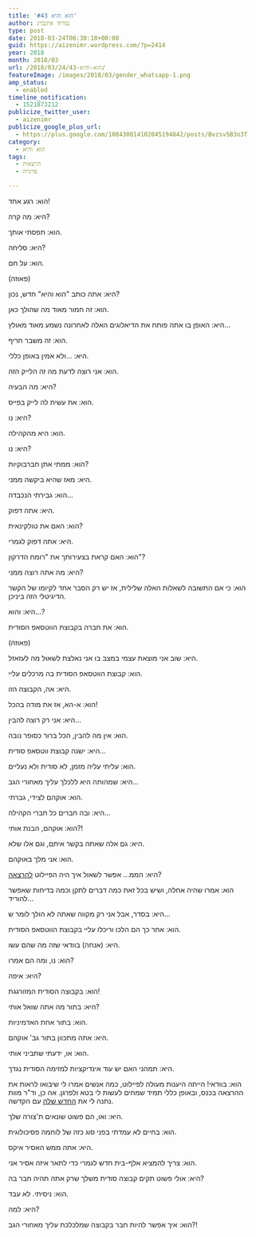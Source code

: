 ```yaml
---
title: 'הוא והיא #43'
author: נמרוד איזנברג
type: post
date: 2018-03-24T06:30:18+00:00
guid: https://aizenimr.wordpress.com/?p=2414
year: 2018
month: 2018/03
url: /2018/03/24/הוא-והיא-43/
featureImage: /images/2018/03/gender_whatsapp-1.png
amp_status:
  - enabled
timeline_notification:
  - 1521873212
publicize_twitter_user:
  - aizenimr
publicize_google_plus_url:
  - https://plus.google.com/108430814102045194842/posts/Bvzsv5B3o3T
category:
  - הוא והיא
tags:
  - הרצאות
  - פרנויה

---
```

<span lang="he-IL">הוא</span><span lang="en-US">: </span><span lang="he-IL">רגע אחד</span><span lang="en-US">!</span>

<span lang="he-IL">היא</span><span lang="en-US">: </span><span lang="he-IL">מה קרה</span><span lang="en-US">?</span>

<span lang="he-IL">הוא</span><span lang="en-US">: </span><span lang="he-IL">תפסתי אותך</span><span lang="en-US">.</span>

<span lang="he-IL">היא</span><span lang="en-US">: </span><span lang="he-IL">סליחה</span><span lang="en-US">?</span>

<span lang="he-IL">הוא</span><span lang="en-US">: </span><span lang="he-IL">על חם</span><span lang="en-US">.</span>

<span lang="en-US">(</span><span lang="he-IL">פאוזה</span><span lang="en-US">)</span>

<span lang="he-IL">היא</span><span lang="en-US">: </span><span lang="he-IL">אתה כותב </span><span lang="en-US">"</span><span lang="he-IL">הוא והיא</span><span lang="en-US">" </span><span lang="he-IL">חדש</span><span lang="en-US">, </span><span lang="he-IL">נכון</span><span lang="en-US">?</span>

<span lang="he-IL">הוא</span><span lang="en-US">: </span><span lang="he-IL">זה חמור מאוד מה שהולך כאן</span><span lang="en-US">.</span>

<span lang="he-IL">היא</span><span lang="en-US">: </span><span lang="he-IL">האופן בו אתה פותח את הדיאלוגים האלה לאחרונה נשמע מאוד מאולץ…</span>

<span lang="he-IL">הוא</span><span lang="en-US">: </span><span lang="he-IL">זה משבר חריף</span><span lang="en-US">.</span>

<span lang="he-IL">היא</span><span lang="en-US">: …</span><span lang="he-IL">ולא אמין באופן כללי</span><span lang="en-US">.</span>

<span lang="he-IL">הוא</span><span lang="en-US">: </span><span lang="he-IL">אני רוצה לדעת מה זה הלייק הזה</span><span lang="en-US">.</span>

<span lang="he-IL">היא</span><span lang="en-US">: </span><span lang="he-IL">מה הבעיה</span><span lang="en-US">?</span>

<span lang="he-IL">הוא</span><span lang="en-US">: </span><span lang="he-IL">את עשית לה לייק בפייס</span><span lang="en-US">.</span>

<span lang="he-IL">היא</span><span lang="en-US">: </span><span lang="he-IL">נו</span><span lang="en-US">?</span>

<span lang="he-IL">הוא</span><span lang="en-US">: </span><span lang="he-IL">היא מהקהילה</span><span lang="en-US">.</span>

<span lang="he-IL">היא</span><span lang="en-US">: </span><span lang="he-IL">נו</span><span lang="en-US">?</span>

<span lang="he-IL">הוא</span><span lang="en-US">: </span><span lang="he-IL">ממתי אתן חברבוקיות</span><span lang="en-US">?</span>

<span lang="he-IL">היא</span><span lang="en-US">: </span><span lang="he-IL">מאז שהיא ביקשה ממני</span><span lang="en-US">.</span>

<span lang="he-IL">הוא</span><span lang="en-US">: </span><span lang="he-IL">גבירתי הנכבדה</span><span lang="en-US">...</span>

<span lang="he-IL">היא</span><span lang="en-US">: </span><span lang="he-IL">אתה דפוק</span><span lang="en-US">.</span>

<span lang="he-IL">הוא</span><span lang="en-US">: </span><span lang="he-IL">האם את טולקינאית</span><span lang="en-US">?</span>

<span lang="he-IL">היא</span><span lang="en-US">: </span><span lang="he-IL">אתה דפוק לגמרי</span><span lang="en-US">. </span>

<span lang="he-IL">הוא</span><span lang="en-US">: </span><span lang="he-IL">האם קראת בצעירותך את </span><span lang="en-US">"</span><span lang="he-IL">רומח הדרקון</span><span lang="en-US">"?</span>

<span lang="he-IL">היא</span><span lang="en-US">: </span><span lang="he-IL">מה אתה רוצה ממני</span><span lang="en-US">?</span>

<span lang="he-IL">הוא</span><span lang="en-US">: </span><span lang="he-IL">כי אם התשובה לשאלות האלה שלילית</span><span lang="en-US">, </span><span lang="he-IL">אז יש רק הסבר אחד לקיומו של הקשר הדיגיטלי הזה ביניכן</span><span lang="en-US">.</span>

<span lang="he-IL">היא</span><span lang="en-US">: </span><span lang="he-IL">והוא…</span><span lang="en-US">?</span>

<span lang="he-IL">הוא</span><span lang="en-US">: </span><span lang="he-IL">את חברה בקבוצת הווטסאפ הסודית</span><span lang="en-US">.</span>

<span lang="en-US">(</span><span lang="he-IL">פאוזה</span><span lang="en-US">)</span>

<span lang="he-IL">היא</span><span lang="en-US">: שוב אני מוצאת עצמי במצב בו אני נאלצת לשאול מה לעזאזל.<br /> </span>

<span lang="he-IL">הוא</span><span lang="en-US">: קבוצת הווטסאפ הסודית בה מרכלים עליי.<br /> </span>

<span lang="he-IL">היא</span><span lang="en-US">: אה, הקבוצה הזו.<br /> </span>

<span lang="he-IL">הוא</span><span lang="en-US">: א-הא, אז את מודה בהכל!<br /> </span>

<span lang="he-IL">היא</span><span lang="en-US">: אני רק רוצה להבין...<br /> </span>

<span lang="he-IL">הוא</span><span lang="en-US">: אין מה להבין, הכל ברור כסופר נובה.<br /> </span>

<span lang="he-IL">היא</span><span lang="en-US">: ישנה קבוצת ווטסאפ סודית...<br /> </span>

<span lang="he-IL">הוא</span><span lang="en-US">: עליתי עליה מזמן, לא סודית ולא נעליים.<br /> </span>

<span lang="he-IL">היא</span><span lang="en-US">: שמהותה היא ללכלך עליך מאחורי הגב...<br /> </span>

<span lang="he-IL">הוא</span><span lang="en-US">: אוקהם לצידי, גברתי.<br /> </span>

<span lang="he-IL">היא</span><span lang="en-US">: ובה חברים כל חברי הקהילה...<br /> </span>

<span lang="he-IL">הוא</span><span lang="en-US">: אוקהם, הבנת אותי?!<br /> </span>

<span lang="he-IL">היא</span><span lang="en-US">: גם אלה שאתה בקשר איתם, וגם אלו שלא.<br /> </span>

<span lang="he-IL">הוא</span><span lang="en-US">: אני מלך באוקהם.<br /> </span>

<span lang="he-IL">היא</span><span lang="en-US">: הממ... אפשר לשאול איך היה הפיילוט <a href="/2018/03/10/%d7%a2%d7%9c-%d7%9b%d7%a0%d7%a1%d7%99%d7%9d-%d7%95%d7%93%d7%91%d7%a8%d7%99%d7%9d-%d7%a9%d7%91%d7%95%d7%a8%d7%99%d7%9d/">להרצאה</a>?<br /> </span>

<span lang="he-IL">הוא</span><span lang="en-US">: אמרו שהיה אחלה, ושיש בכל זאת כמה דברים לתקן וכמה בדיחות שאפשר להוריד...<br /> </span>

<span lang="he-IL">היא</span><span lang="en-US">: בסדר, אבל אני רק מקווה שאתה לא הולך לומר ש...<br /> </span>

<span lang="he-IL">הוא</span><span lang="en-US">: אחר כך הם הלכו וריכלו עליי בקבוצת הווטסאפ הסודית.<br /> </span>

<span lang="he-IL">היא</span><span lang="en-US">: (אנחה) בוודאי שזה מה שהם עשו.<br /> </span>

<span lang="he-IL">הוא</span><span lang="en-US">: נו, ומה הם אמרו?<br /> </span>

היא: איפה?

הוא: בקבוצה הסודית המזורגגת!

<span lang="he-IL">היא</span><span lang="en-US">: בתור מה אתה שואל אותי?<br /> </span>

<span lang="he-IL">הוא</span><span lang="en-US">: בתור אחת האדמיניות.<br /> </span>

<span lang="he-IL">היא</span><span lang="en-US">: אתה מתכוון בתור גב' אוקהם.<br /> </span>

<span lang="he-IL">הוא</span><span lang="en-US">: או, ידעתי שתביני אותי.<br /> </span>

<span lang="he-IL">היא</span><span lang="en-US">: תמהני האם יש עוד אינדיקציות למזימה הסודית נגדך.<br /> </span>

<span lang="he-IL">הוא</span><span lang="en-US">: בוודאי! הייתה היענות מעולה לפיילוט, כמה אנשים אמרו לי שיבואו לראות את ההרצאה בכנס, ובאופן כללי תמיד שמחים לעשות לי בטא ולפרגן. אה כן, וד"ר מוות נתנה לי את <a href="http://www.israelhayom.co.il/article/542153">החדש שלה</a> עם הקדשה.<br /> </span>

<span lang="he-IL">היא</span><span lang="en-US">: ואו, הם פשוט שונאים ת'צורה שלך.<br /> </span>

<span lang="he-IL">הוא</span><span lang="en-US">: בחיים לא עמדתי בפני סוג כזה של לוחמה פסיכולוגית.<br /> </span>

<span lang="he-IL">היא</span><span lang="en-US">: אתה ממש האסיר איקס.<br /> </span>

<span lang="he-IL">הוא</span><span lang="en-US">: צריך להמציא אלף-בית חדש לגמרי כדי לתאר איזה אסיר אני.<br /> </span>

<span lang="he-IL">היא</span><span lang="en-US">: אולי פשוט תקים קבוצה סודית משלך שרק אתה תהיה חבר בה?<br /> </span>

הוא: ניסיתי. לא עבד.

היא: למה?

הוא: איך אפשר להיות חבר בקבוצה שמלכלכת עליך מאחורי הגב?!